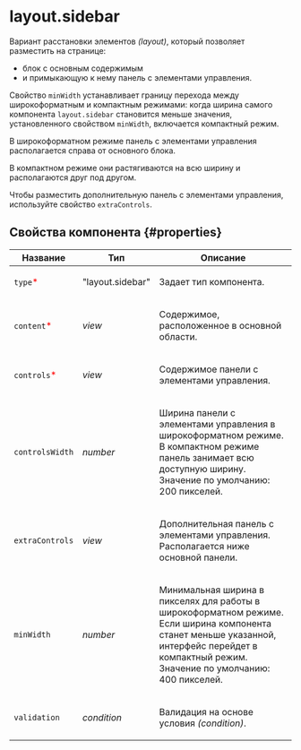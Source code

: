 # layout.sidebar

Вариант расстановки элементов _(layout)_, который позволяет разместить на странице:

- блок с основным содержимым
- и примыкающую к нему панель с элементами управления.

Свойство `minWidth` устанавливает границу перехода между широкоформатным и компактным режимами: когда ширина самого компонента `layout.sidebar` становится меньше значения, установленного свойством `minWidth`, включается компактный режим.

В широкоформатном режиме панель с элементами управления располагается справа от основного блока.

В компактном режиме они растягиваются на всю ширину и располагаются друг под другом.

Чтобы разместить дополнительную панель с элементами управления, используйте свойство `extraControls`.

## Свойства компонента {#properties}

| Название                                     | Тип              | Описание                                                                                                                                                                                              |
| -------------------------------------------- | ---------------- | ----------------------------------------------------------------------------------------------------------------------------------------------------------------------------------------------------- |
| `type`<span style="color: red">\*</span>     | "layout.sidebar" | <p>Задает тип компонента.</p>                                                                                                                                                                         |
| `content`<span style="color: red">\*</span>  | _view_           | <p>Содержимое, расположенное в основной области.</p>                                                                                                                                                  |
| `controls`<span style="color: red">\*</span> | _view_           | <p>Содержимое панели с элементами управления.</p>                                                                                                                                                     |
| `controlsWidth`                              | _number_         | <p>Ширина панели с элементами управления в широкоформатном режиме. В компактном режиме панель занимает всю доступную ширину. Значение по умолчанию: 200 пикселей.</p>                                 |
| `extraControls`                              | _view_           | <p>Дополнительная панель c элементами управления. Располагается ниже основной панели.</p>                                                                                                             |
| `minWidth`                                   | _number_         | <p>Минимальная ширина в пикселях для работы в широкоформатном режиме. Если ширина компонента станет меньше указанной, интерфейс перейдет в компактный режим. Значение по умолчанию: 400 пикселей.</p> |
| `validation`                                 | _condition_      | <p>Валидация на основе условия <em>(condition)</em>.</p>                                                                                                                                              |

